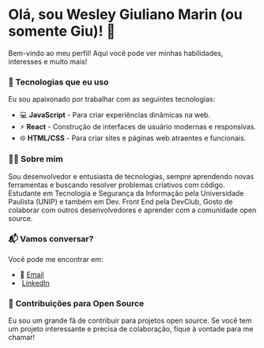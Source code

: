 # Olá, sou Wesley Giuliano Marin (ou somente Giu)! 👋

Bem-vindo ao meu perfil! Aqui você pode ver minhas habilidades, interesses e muito mais!

<div>
  <h3>🔧 Tecnologias que eu uso</h3>
  <p>Eu sou apaixonado por trabalhar com as seguintes tecnologias:</p>
  <ul>
    <li>💻 <b>JavaScript</b> - Para criar experiências dinâmicas na web.</li>
    <li>⚡ <b>React</b> - Construção de interfaces de usuário modernas e responsivas.</li>
    <li>🌐 <b>HTML/CSS</b> - Para criar sites e páginas web atraentes e funcionais.</li>
  </ul>
</div>

<div>
  <h3>👨‍💻 Sobre mim</h3>
  <p>Sou desenvolvedor e entusiasta de tecnologias, sempre aprendendo novas ferramentas e buscando resolver problemas criativos com código. Estudante em Tecnologia e Segurança da Informação pela Universidade Paulista (UNIP) e também em Dev. Front End pela DevClub, Gosto de colaborar com outros desenvolvedores e aprender com a comunidade open source.</p>
</div>

<div>
  <h3>📬 Vamos conversar?</h3>
  <p>Você pode me encontrar em:</p>
  <ul>
    <li>📧 <a href="mailto:wesley.giuliano@gmail.com">Email</a></li>
    <li> <img srchttps://img.shields.io/badge/LinkedIn-0077B5?style=for-the-badge&logo=linkedin&logoColor=white> <a href="https://www.linkedin.com/in/wesleygmarin/" target="_blank"/>LinkedIn</a></li>
  </ul>
</div>

<div>
  <h3>🔄 Contribuições para Open Source</h3>
  <p>Eu sou um grande fã de contribuir para projetos open source. Se você tem um projeto interessante e precisa de colaboração, fique à vontade para me chamar!</p>
</div>

